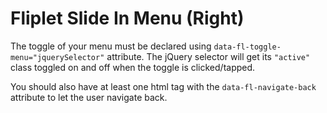 # Fliplet Slide In Menu (Right)

The toggle of your menu must be declared using `data-fl-toggle-menu="jquerySelector"` attribute. The jQuery selector will get its `"active"` class toggled on and off when the toggle is clicked/tapped.

You should also have at least one html tag with the `data-fl-navigate-back` attribute to let the user navigate back.
